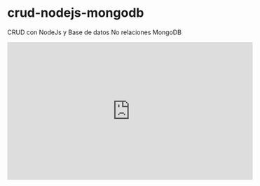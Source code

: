 # crud-nodejs-mongodb
CRUD con NodeJs y Base de datos No relaciones MongoDB

<iframe width="560" height="315" src="https://www.youtube.com/embed/IdDVIYfd3W8" title="YouTube video player" frameborder="0" allow="accelerometer; autoplay; clipboard-write; encrypted-media; gyroscope; picture-in-picture" allowfullscreen></iframe>
